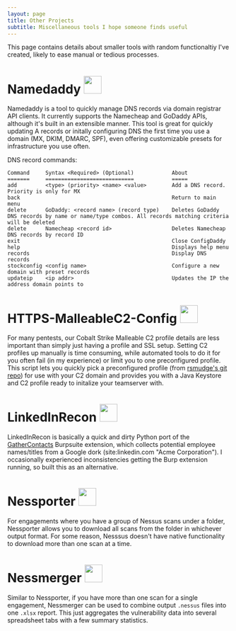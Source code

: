 ```yaml
---
layout: page
title: Other Projects
subtitle: Miscellaneous tools I hope someone finds useful
---
```


This page contains details about smaller tools with random functionaltiy I've created, likely to ease manual or tedious processes.

# Namedaddy <a href="https://github.com/Tw1sm/namedaddy"><img width=40 src="https://github.githubassets.com/images/modules/logos_page/Octocat.png"/></a>

Namedaddy is a tool to quickly manage DNS records via domain registrar API clients. It currently supports the Namecheap and GoDaddy APIs, although it's built in an extensible manner. This tool is great for quickly updating A records or initally configuring DNS the first time you use a domain (MX, DKIM, DMARC, SPF), even offering customizable presets for infrastructure you use often.

DNS record commands:
```
Command     Syntax <Required> (Optional)            About
=======     ============================            =====
add         <type> (priority> <name> <value>        Add a DNS record. Priority is only for MX
back                                                Return to main menu
delete      GoDaddy: <record name> (record type)    Deletes GoDaddy DNS records by name or name/type combos. All records matching criteria will be deleted
delete      Namecheap <record id>                   Deletes Namecheap DNS records by record ID
exit                                                Close ConfigDaddy
help                                                Displays help menu
records                                             Display DNS records
stockconfig <config name>                           Configure a new domain with preset records
updateip    <ip addr>                               Updates the IP the address domain points to
```

# HTTPS-MalleableC2-Config <a href="https://github.com/Tw1sm/HTTPS-MalleableC2-Config"><img width=40 src="https://github.githubassets.com/images/modules/logos_page/Octocat.png"/></a>
For many pentests, our Cobalt Strike Malleable C2 profile details are less important than simply just having a profile and SSL setup. Setting C2 profiles up manually is time consuming, while automated tools to do it for you often fail (in my experience) or limit you to one preconfigured profile. This script lets you quickly pick a preconfigured profile (from [rsmudge's git repo](https://github.com/rsmudge/Malleable-C2-Profiles)) for use with your C2 domain and provides you with a Java Keystore and C2 profile ready to initalize your teamserver with.

# LinkedInRecon <a href="https://github.com/Tw1sm/LinkedInRecon"><img width=40 src="https://github.githubassets.com/images/modules/logos_page/Octocat.png"/></a>

LinkedInRecon is basically a quick and dirty Python port of the [GatherContacts](https://github.com/clr2of8/GatherContacts) Burpsuite extension, which collects potential employee names/titles from a Google dork (site:linkedin.com "Acme Corporation"). I occasionally experienced inconsistencies getting the Burp extension running, so built this as an alternative.


# Nessporter <a href="https://github.com/Tw1sm/Nessporter"><img width=40 src="https://github.githubassets.com/images/modules/logos_page/Octocat.png"/></a>

For engagements where you have a group of Nessus scans under a folder, Nessporter allows you to download all scans from the folder in whichever output format. For some reason, Nesssus doesn't have native functionality to download more than one scan at a time.

# Nessmerger <a href="https://github.com/Tw1sm/nessmerger"><img width=40 src="https://github.githubassets.com/images/modules/logos_page/Octocat.png"/></a>

Similar to Nessporter, if you have more than one scan for a single engagement, Nessmerger can be used to combine output `.nessus` files into one `.xlsx` report. This just aggregates the vulnerability data into several spreadsheet tabs with a few summary statistics.